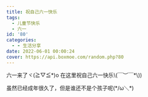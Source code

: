 ```yaml
---
title: 祝自己六一快乐
tags:
  - 儿童节快乐
  - 六一
id: '80'
categories:
  - - 生活分享
date: 2022-06-01 00:00:24
cover: https://api.boxmoe.com/random.php?80
---
```


六一来了ヾ(≧▽≦\*)o 在这里祝自己六一快乐\\(￣︶￣\*\\))

虽然已经成年很久了，但是谁还不是个孩子呢(\*/ω＼\*)